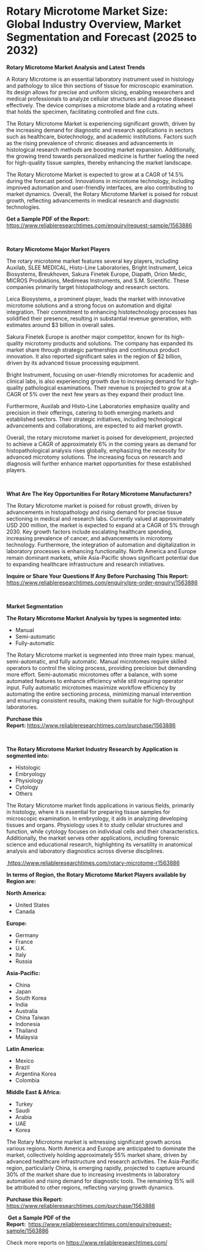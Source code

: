 <p><h1>Rotary Microtome Market Size: Global Industry Overview, Market Segmentation and Forecast (2025 to 2032)</h1></p><p><strong>Rotary Microtome Market Analysis and Latest Trends</strong></p>
<p><p>A Rotary Microtome is an essential laboratory instrument used in histology and pathology to slice thin sections of tissue for microscopic examination. Its design allows for precise and uniform slicing, enabling researchers and medical professionals to analyze cellular structures and diagnose diseases effectively. The device comprises a microtome blade and a rotating wheel that holds the specimen, facilitating controlled and fine cuts.</p><p>The Rotary Microtome Market is experiencing significant growth, driven by the increasing demand for diagnostic and research applications in sectors such as healthcare, biotechnology, and academic institutions. Factors such as the rising prevalence of chronic diseases and advancements in histological research methods are boosting market expansion. Additionally, the growing trend towards personalized medicine is further fueling the need for high-quality tissue samples, thereby enhancing the market landscape.</p><p>The Rotary Microtome Market is expected to grow at a CAGR of 14.5% during the forecast period. Innovations in microtome technology, including improved automation and user-friendly interfaces, are also contributing to market dynamics. Overall, the Rotary Microtome Market is poised for robust growth, reflecting advancements in medical research and diagnostic technologies.</p></p>
<p><strong>Get a Sample PDF of the Report:&nbsp;</strong> <a href="https://www.reliableresearchtimes.com/enquiry/request-sample/1563886?utm_campaign=3216&utm_medium=2&utm_source=Github&utm_content=ia&utm_term=11042025&utm_id=rotary-microtome">https://www.reliableresearchtimes.com/enquiry/request-sample/1563886</a></p>
<p>&nbsp;</p>
<p><strong>Rotary Microtome Major Market Players</strong></p>
<p><p>The rotary microtome market features several key players, including Auxilab, SLEE MEDICAL, Histo-Line Laboratories, Bright Instrument, Leica Biosystems, Breukhoven, Sakura Finetek Europe, Diapath, Orion Medic, MICROS Produktions, Medimeas Instruments, and S.M. Scientific. These companies primarily target histopathology and research sectors.</p><p>Leica Biosystems, a prominent player, leads the market with innovative microtome solutions and a strong focus on automation and digital integration. Their commitment to enhancing histotechnology processes has solidified their presence, resulting in substantial revenue generation, with estimates around $3 billion in overall sales.</p><p>Sakura Finetek Europe is another major competitor, known for its high-quality microtomy products and solutions. The company has expanded its market share through strategic partnerships and continuous product innovation. It also reported significant sales in the region of $2 billion, driven by its advanced tissue processing equipment.</p><p>Bright Instrument, focusing on user-friendly microtomes for academic and clinical labs, is also experiencing growth due to increasing demand for high-quality pathological examinations. Their revenue is projected to grow at a CAGR of 5% over the next few years as they expand their product line.</p><p>Furthermore, Auxilab and Histo-Line Laboratories emphasize quality and precision in their offerings, catering to both emerging markets and established sectors. Their strategic initiatives, including technological advancements and collaborations, are expected to aid market growth.</p><p>Overall, the rotary microtome market is poised for development, projected to achieve a CAGR of approximately 6% in the coming years as demand for histopathological analysis rises globally, emphasizing the necessity for advanced microtomy solutions. The increasing focus on research and diagnosis will further enhance market opportunities for these established players.</p></p>
<p>&nbsp;</p>
<p><strong>What Are The Key Opportunities For Rotary Microtome Manufacturers?</strong></p>
<p><p>The Rotary Microtome market is poised for robust growth, driven by advancements in histopathology and rising demand for precise tissue sectioning in medical and research labs. Currently valued at approximately USD 200 million, the market is expected to expand at a CAGR of 5% through 2030. Key growth factors include escalating healthcare spending, increasing prevalence of cancer, and advancements in microtomy technology. Furthermore, the integration of automation and digitalization in laboratory processes is enhancing functionality. North America and Europe remain dominant markets, while Asia-Pacific shows significant potential due to expanding healthcare infrastructure and research initiatives.</p></p>
<p><strong>Inquire or Share Your Questions If Any Before Purchasing This Report:</strong> <a href="https://www.reliableresearchtimes.com/enquiry/pre-order-enquiry/1563886?utm_campaign=3216&utm_medium=2&utm_source=Github&utm_content=ia&utm_term=11042025&utm_id=rotary-microtome">https://www.reliableresearchtimes.com/enquiry/pre-order-enquiry/1563886</a></p>
<p>&nbsp;</p>
<p><strong>Market Segmentation</strong></p>
<p><strong>The Rotary Microtome Market Analysis by types is segmented into:</strong></p>
<p><ul><li>Manual</li><li>Semi-automatic</li><li>Fully-automatic</li></ul></p>
<p><p>The Rotary Microtome market is segmented into three main types: manual, semi-automatic, and fully automatic. Manual microtomes require skilled operators to control the slicing process, providing precision but demanding more effort. Semi-automatic microtomes offer a balance, with some automated features to enhance efficiency while still requiring operator input. Fully automatic microtomes maximize workflow efficiency by automating the entire sectioning process, minimizing manual intervention and ensuring consistent results, making them suitable for high-throughput laboratories.</p></p>
<p><strong>Purchase this Report:&nbsp;</strong><a href="https://www.reliableresearchtimes.com/purchase/1563886?utm_campaign=3216&utm_medium=2&utm_source=Github&utm_content=ia&utm_term=11042025&utm_id=rotary-microtome">https://www.reliableresearchtimes.com/purchase/1563886</a></p>
<p>&nbsp;</p>
<p><strong>The Rotary Microtome Market Industry Research by Application is segmented into:</strong></p>
<p><ul><li>Histologic</li><li>Embryology</li><li>Physiology</li><li>Cytology</li><li>Others</li></ul></p>
<p><p>The Rotary Microtome market finds applications in various fields, primarily in histology, where it is essential for preparing tissue samples for microscopic examination. In embryology, it aids in analyzing developing tissues and organs. Physiology uses it to study cellular structures and function, while cytology focuses on individual cells and their characteristics. Additionally, the market serves other applications, including forensic science and educational research, highlighting its versatility in anatomical analysis and laboratory diagnostics across diverse disciplines.</p></p>
<p><a href="https://www.reliableresearchtimes.com/rotary-microtome-r1563886?utm_campaign=3216&utm_medium=2&utm_source=Github&utm_content=ia&utm_term=11042025&utm_id=rotary-microtome">&nbsp;https://www.reliableresearchtimes.com/rotary-microtome-r1563886</a></p>
<p><strong>In terms of Region, the Rotary Microtome Market Players available by Region are:</strong></p>
<p>
    <p> <strong> North America: </strong>
        <ul>
            <li>United States</li>
            <li>Canada</li>
        </ul>
        </p> 
    <p> <strong> Europe: </strong>
        <ul>
            <li>Germany</li>
            <li>France</li>
            <li>U.K.</li>
            <li>Italy</li>
            <li>Russia</li>
        </ul>
        </p> 
    <p> <strong> Asia-Pacific: </strong>
        <ul>
            <li>China</li>
            <li>Japan</li>
            <li>South Korea</li>
            <li>India</li>
            <li>Australia</li>
            <li>China Taiwan</li>
            <li>Indonesia</li>
            <li>Thailand</li>
            <li>Malaysia</li>
        </ul>
        </p> 
    <p> <strong> Latin America: </strong>
        <ul>
            <li>Mexico</li>
            <li>Brazil</li>
            <li>Argentina Korea</li>
            <li>Colombia</li>
        </ul>
        </p> 
    <p> <strong> Middle East & Africa: </strong>
        <ul>
            <li>Turkey</li>
            <li>Saudi</li>
            <li>Arabia</li>
            <li>UAE</li>
            <li>Korea</li>
        </ul>
    </p>
    </p>
<p><p>The Rotary Microtome market is witnessing significant growth across various regions. North America and Europe are anticipated to dominate the market, collectively holding approximately 55% market share, driven by advanced healthcare infrastructure and research activities. The Asia-Pacific region, particularly China, is emerging rapidly, projected to capture around 30% of the market share due to increasing investments in laboratory automation and rising demand for diagnostic tools. The remaining 15% will be attributed to other regions, reflecting varying growth dynamics.</p></p>
<p><strong>Purchase this Report: </strong><a href="https://www.reliableresearchtimes.com/purchase/1563886?utm_campaign=3216&utm_medium=2&utm_source=Github&utm_content=ia&utm_term=11042025&utm_id=rotary-microtome">https://www.reliableresearchtimes.com/purchase/1563886</a></p>
<p>&nbsp;<strong>Get a Sample PDF of the Report:&nbsp;&nbsp;</strong><a href="https://www.reliableresearchtimes.com/enquiry/request-sample/1563886?utm_campaign=3216&utm_medium=2&utm_source=Github&utm_content=ia&utm_term=11042025&utm_id=rotary-microtome">https://www.reliableresearchtimes.com/enquiry/request-sample/1563886</a></p>
<p><strong></strong></p>
<p>Check more reports on <a href="https://www.reliableresearchtimes.com/?utm_campaign=3216&utm_medium=2&utm_source=Github&utm_content=ia&utm_term=11042025&utm_id=rotary-microtome">https://www.reliableresearchtimes.com/</a></p>